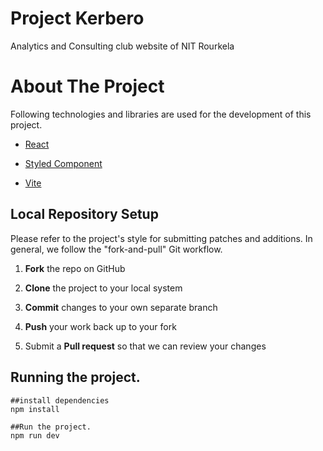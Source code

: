 # Project Kerbero

Analytics and Consulting club website of NIT Rourkela


# About The Project
Following technologies and libraries are used for the development of this project.

- [React](https://reactjs.org/)

- [Styled Component](https://styled-components.com/docs)

- [Vite](https://vitejs.dev/guide/why.html)

## Local Repository Setup

Please refer to the project's style for submitting patches and additions. In general, we follow the "fork-and-pull" Git workflow.

1. **Fork** the repo on GitHub

2. **Clone** the project to your local system

3. **Commit** changes to your own separate branch

4. **Push** your work back up to your fork

5. Submit a **Pull request** so that we can review your changes

## Running the project.

    ##install dependencies
    npm install

    ##Run the project.
    npm run dev
